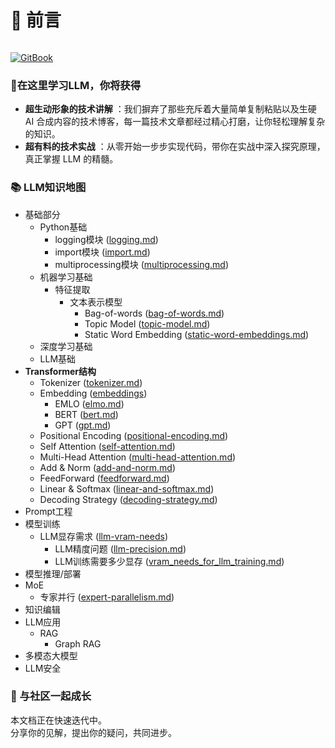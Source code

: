 # 📃 前言

<figure><img src=".gitbook/assets/Gemini_Generated_Image_nvoawnnvoawnnvoa.png" alt=""><figcaption></figcaption></figure>

[![GitBook](https://img.shields.io/static/v1?message=Documented%20on%20GitBook\&logo=gitbook\&logoColor=ffffff\&label=%20\&labelColor=5c5c5c\&color=3F89A1)](https://chenzihong.gitbook.io/llm-everything)

### 🌟在这里学习LLM，你将获得

* **超生动形象的技术讲解** ：我们摒弃了那些充斥着大量简单复制粘贴以及生硬 AI 合成内容的技术博客，每一篇技术文章都经过精心打磨，让你轻松理解复杂的知识。
* **超有料的技术实战** ：从零开始一步步实现代码，带你在实战中深入探究原理，真正掌握 LLM 的精髓。

### 📚 LLM知识地图

* 基础部分
  * Python基础
    * logging模块 ([logging.md](basics/python-basics/logging.md "mention"))
    * import模块 ([import.md](basics/python-basics/import.md "mention"))
    * multiprocessing模块 ([multiprocessing.md](basics/python-basics/multiprocessing.md "mention"))
  * 机器学习基础
    * 特征提取
      * 文本表示模型
        * Bag-of-words ([bag-of-words.md](basics/machine-learning-basics/feature-extraction/text-representation-models/bag-of-words.md "mention"))
        * Topic Model ([topic-model.md](basics/machine-learning-basics/feature-extraction/text-representation-models/topic-model.md "mention"))
        * Static Word Embedding ([static-word-embeddings.md](basics/machine-learning-basics/feature-extraction/text-representation-models/static-word-embeddings.md "mention"))
  * 深度学习基础
  * LLM基础
* **Transformer结构**
  * Tokenizer ([tokenizer.md](transformer/tokenizer.md "mention"))
  * Embedding ([embeddings](transformer/embeddings/ "mention"))
    * EMLO ([elmo.md](transformer/embeddings/elmo.md "mention"))
    * BERT ([bert.md](transformer/embeddings/bert.md "mention"))
    * GPT ([gpt.md](transformer/embeddings/gpt.md "mention"))
  * Positional Encoding ([positional-encoding.md](transformer/positional-encoding.md "mention"))
  * Self Attention ([self-attention.md](transformer/self-attention.md "mention"))
  * Multi-Head Attention ([multi-head-attention.md](transformer/multi-head-attention.md "mention"))
  * Add & Norm ([add-and-norm.md](transformer/add-and-norm.md "mention"))
  * FeedForward ([feedforward.md](transformer/feedforward.md "mention"))
  * Linear & Softmax ([linear-and-softmax.md](transformer/linear-and-softmax.md "mention"))
  * Decoding Strategy ([decoding-strategy.md](transformer/decoding-strategy.md "mention"))
* Prompt工程
* 模型训练
  * LLM显存需求 ([llm-vram-needs](train/llm-vram-needs/ "mention"))
    * LLM精度问题 ([llm-precision.md](train/llm-vram-needs/llm-precision.md "mention"))
    * LLM训练需要多少显存 ([vram\_needs\_for\_llm\_training.md](train/llm-vram-needs/vram_needs_for_llm_training.md "mention"))
* 模型推理/部署
* MoE
  * 专家并行 ([expert-parallelism.md](moe/expert-parallelism.md "mention"))
* 知识编辑
* LLM应用
  * RAG
    * Graph RAG
* 多模态大模型
* LLM安全

### 🤝 与社区一起成长

本文档正在快速迭代中。\
分享你的见解，提出你的疑问，共同进步。
